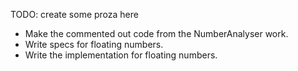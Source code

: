 TODO: create some proza here

- Make the commented out code from the NumberAnalyser work.
- Write specs for floating numbers.
- Write the implementation for floating numbers.
